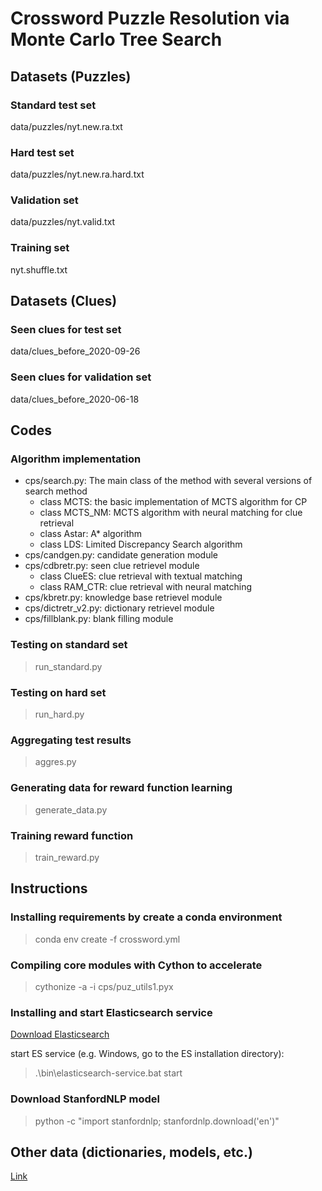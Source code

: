 # Crossword Puzzle Resolution via Monte Carlo Tree Search

## Datasets (Puzzles)
### Standard test set
data/puzzles/nyt.new.ra.txt
### Hard test set
data/puzzles/nyt.new.ra.hard.txt
### Validation set
data/puzzles/nyt.valid.txt
### Training set
nyt.shuffle.txt

## Datasets (Clues)
### Seen clues for test set
data/clues_before_2020-09-26
### Seen clues for validation set
data/clues_before_2020-06-18

## Codes
### Algorithm implementation
- cps/search.py: The main class of the method with several versions of search method
    - class MCTS: the basic implementation of MCTS algorithm for CP
    - class MCTS_NM: MCTS algorithm with neural matching for clue retrieval
    - class Astar: A* algorithm
    - class LDS: Limited Discrepancy Search algorithm 
- cps/candgen.py: candidate generation module
- cps/cdbretr.py: seen clue retrievel module
    - class ClueES: clue retrieval with textual matching
    - class RAM_CTR: clue retrieval with neural matching
- cps/kbretr.py: knowledge base retrievel module
- cps/dictretr_v2.py: dictionary retrievel module
- cps/fillblank.py: blank filling module

### Testing on standard set
> run_standard.py

### Testing on hard set
> run_hard.py

### Aggregating test results
> aggres.py

### Generating data for reward function learning
> generate_data.py

### Training reward function
> train_reward.py

## Instructions

### Installing requirements by create a conda environment
> conda env create -f crossword.yml

### Compiling core modules with Cython to accelerate
> cythonize -a -i cps/puz_utils1.pyx

### Installing and start Elasticsearch service
[Download Elasticsearch](https://www.elastic.co/cn/downloads/elasticsearch)

start ES service (e.g. Windows, go to the ES installation directory): 
> .\bin\elasticsearch-service.bat start

### Download StanfordNLP model
> python -c "import stanfordnlp; stanfordnlp.download('en')"

## Other data (dictionaries, models, etc.)
[Link](https://u.pcloud.link/publink/show?code=XZvu7RVZJbsfpViTsRhJ0bDNb647lz8mJp57)